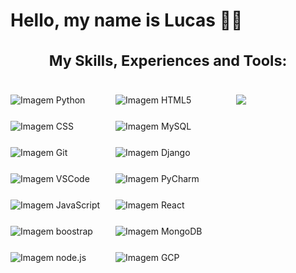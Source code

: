 # Hello, my name is Lucas 👋🙂

<div style="text-align: center; font-size: 20px">

   <h3>My Skills, Experiences and Tools:</h3>

</div>

<br>

<div style="display: flex">

   <div style=" display: grid; margin-right: 25px; gap: 25px; grid-template-columns: repeat(2, 1fr);">  <!-- GETING FROM https://github.com/digitalinnovationone/dio-lab-open-source/blob/main/utils/badges/badges.md -->
     <img src="https://img.shields.io/badge/Python-3471A4?style=for-the-badge&logo=python&logoColor=white" alt="Imagem Python">
     <img src="https://img.shields.io/badge/HTML5-E24B26?style=for-the-badge&logo=html5&logoColor=white" alt="Imagem HTML5">
     <img src="https://img.shields.io/badge/CSS3-553D7C?style=for-the-badge&logo=css3&logoColor=white" alt="Imagem CSS">
     <img src="https://img.shields.io/badge/MySQL-00000F?style=for-the-badge&logo=mysql&logoColor=white" alt="Imagem MySQL">
     <img src="https://img.shields.io/badge/git-%23F05033.svg?style=for-the-badge&logo=git&logoColor=white" alt="Imagem Git">
     <img src="https://img.shields.io/badge/django-%23092E20.svg?style=for-the-badge&logo=django&logoColor=white" alt="Imagem Django">
     <img src="https://img.shields.io/badge/Visual%20Studio%20Code-0078d7.svg?style=for-the-badge&logo=visual-studio-code&logoColor=white" alt="Imagem VSCode">
     <img src="https://img.shields.io/badge/PyCharm-366d27.svg?&style=for-the-badge&logo=PyCharm&logoColor=white" alt="Imagem PyCharm">
     <img src="https://img.shields.io/badge/javascript-f0df59.svg?style=for-the-badge&logo=javascript&logoColor=010409" alt="Imagem JavaScript">
     <img src="https://img.shields.io/badge/React-20232A?style=for-the-badge&logo=react&logoColor=61DAFB" alt="Imagem React">
     <img src="https://img.shields.io/badge/-boostrap-210b4f?style=for-the-badge&logo=bootstrap&labelColor=210b4f" alt="Imagem boostrap">
     <img src="https://img.shields.io/badge/MongoDB-%234ea94b.svg?style=for-the-badge&logo=mongodb&logoColor=white" alt="Imagem MongoDB">
     <img src="https://img.shields.io/badge/node.js-9bd38d?style=for-the-badge&logo=node.js&logoColor=6DA55F" alt="Imagem node.js">
     <img src="https://img.shields.io/badge/GoogleCloud-%234285F4.svg?style=for-the-badge&logo=google-cloud&logoColor=white" alt="Imagem GCP">
   </div>

   <hr>

   <img style="margin-left: 25px" src="https://github-readme-stats.vercel.app/api/top-langs/?username=Dev-LDRC&layout=donut-vertical&bg_color=010409&text_color=ffffff&title_color=ffffff&border_color=30363D&border_radius=15">

</div>
